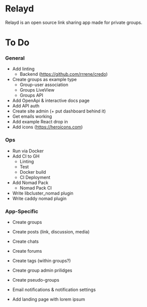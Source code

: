 # Relayd

Relayd is an open source link sharing app made for private groups.

# To Do

### General

- Add linting
  - Backend (https://github.com/rrrene/credo)
- Create groups as example type
  - Group-user association
  - Groups LiveView
  - Groups API
- Add OpenApi & interactive docs page
- Add API auth
- Create site admin (+ put dashboard behind it)
- Get emails working
- Add example React drop in
- Add icons (https://heroicons.com)

### Ops

- Run via Docker
- Add CI to GH
  - Linting
  - Test
  - Docker build
  - CI Deployment
- Add Nomad Pack
  - Nomad Pack CI
- Write libcluster_nomad plugin
- Write caddy nomad plugin

### App-Specific

- Create groups
- Create posts (link, discussion, media)
- Create chats
- Create forums
- Create tags (within groups?)
- Create group admin prilidges
- Create pseudo-groups
- Email notifications & notification settings

- Add landing page with lorem ipsum
